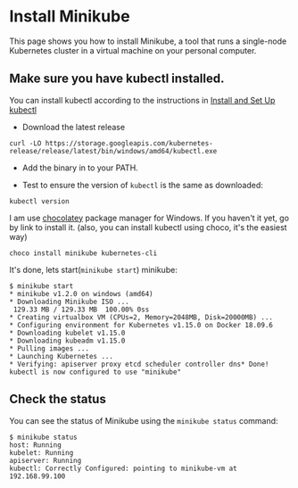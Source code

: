 # Install Minikube
This page shows you how to install Minikube, a tool that runs a single-node Kubernetes cluster in a virtual machine on your personal computer.

## Make sure you have kubectl installed.
You can install kubectl according to the instructions in [Install and Set Up kubectl](https://kubernetes.io/docs/tasks/tools/install-kubectl/#install-kubectl-on-windows)

* Download the latest release
```shell
curl -LO https://storage.googleapis.com/kubernetes-release/release/latest/bin/windows/amd64/kubectl.exe
```
* Add the binary in to your PATH.

* Test to ensure the version of ```kubectl``` is the same as downloaded:
```shell
kubectl version
```
 I am use [chocolatey](https://chocolatey.org/) package manager for Windows. If you haven't it yet, go by link to install it. (also, you can install kubectl using choco, it's the easiest way)
 ```shell
 choco install minikube kubernetes-cli
 ```

It's done, lets start(```minikube start```) minikube:

```shell
$ minikube start
* minikube v1.2.0 on windows (amd64)
* Downloading Minikube ISO ...
 129.33 MB / 129.33 MB  100.00% 0ss
* Creating virtualbox VM (CPUs=2, Memory=2048MB, Disk=20000MB) ...
* Configuring environment for Kubernetes v1.15.0 on Docker 18.09.6
* Downloading kubelet v1.15.0
* Downloading kubeadm v1.15.0
* Pulling images ...
* Launching Kubernetes ...
* Verifying: apiserver proxy etcd scheduler controller dns* Done! kubectl is now configured to use "minikube"
```

## Check the status

You  can see the status of Minikube using the ```minikube status``` command:
```shell
$ minikube status
host: Running
kubelet: Running
apiserver: Running
kubectl: Correctly Configured: pointing to minikube-vm at 192.168.99.100
```
